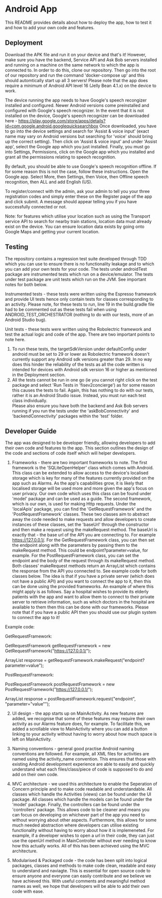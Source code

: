 # Android App
This README provides details about how to deploy the app, how to test it and how to add your own code and features.

## Deployment
Download the APK file and run it on your device and that's it! However, make sure you have the backend, Service API and Ask Bob servers installed and running on a machine on the same network to which the app is connected to. In order to do this, clone our repository. Then go into the root of our repository and run the command 'docker-compose up' and this should automtically start up all 3 servers! Please note that the app does require a minimum of Android API level 16 (Jelly Bean 4.1.x) on the device to work. 

The device running the app needs to have Google's speech recongizer installed and configured. Newer Android versions come preinstalled and configured with Google's speech recognizer. In the event that it is not installed on the device, Google's speech recognizer can be downloaded here - https://play.google.com/store/apps/details?id=com.google.android.googlequicksearchbox Once downloaded, you have to go into the device settings and search for 'Assist & voice input' (exact name may vary on Android versions but searching for 'voice' should bring up the correct setting). Then click on 'Assist & voice input' and under 'Assist app', select the Google app which you just installed. Finally, you must go into Settings, Permissions, click on the Google app which you installed and grant all the permissions relating to speech recognition.

By default, you should be able to use Google's speech recognition offline. If for some reason this is not the case, follow these instructions. Open the Google app. Select More, then Settings, then Voice, then Offline speech recognition, then ALL and add English (US).

To register/connect with the admin, ask your admin to tell you your three registration codes and simply enter these on the Register page of the app and click submit. A message should appear telling you if you have successfully connected or not.

Note: for features which utilise your location such as using the Transport service API to search for nearby train stations, location data must already exist on the device. You can ensure location data exists by going onto Google Maps and getting your current location.

## Testing
The repository contains a regression test suite developed through TDD which you can use to ensure there is no functionality leakage and to which you can add your own tests for your code. The tests under androidTest package are instrumented tests which run on a device/emulator. The tests under test package are unit tests which run on the JVM. See important notes for both below.

Instrumented tests - these tests were written using the Espresso framework and provide UI tests hence only contain tests for classes corresponding to an activity. Please note, for these tests to run, line 19 in the build.gradle file had to be commented out as these tests fail when using ANDROID_TEST_ORCHESTRATOR (nothing to do with our tests, more of an Android Studio bug). 

Unit tests - these tests were written using the Robolectric framework and test the actual logic and code of the app. There are two important points to note here. 
1. To run these tests, the targetSdkVersion under defaultConfig under android must be set to 29 or lower as Robolectric framework doesn't currently support any Android sdk versions greater than 29. In no way does this hinder the reliability of the tests as all the code written is intended for devices with Android sdk version 16 or higher as mentioned in the Deployment section.
2. All the tests cannot be run in one go (ie you cannot right click on the test package and select 'Run Tests in 'fisev2concierge') as for some reason this causes the tests to fail. Again, this has nothing to do with our tests, rather it is an Android Studio issue. Instead, you must run each test class individually.  
Please also ensure you have both the backend and Ask Bob servers running if you run the tests under the 'askBobConnectivity' and 'backendConnectivity' packages within the 'test' folder.

## Developer Guide
The app was designed to be developer friendly, allowing developers to add their own code and features to the app. This section outlines the design of the code and sections of code itself which will helper developers.

1. Frameworks - there are two important frameworks to note. The first framework is the 'SQLiteOpenHelper' class which comes with Android. This class can be extended to allow access to the device's localised storage which is key for many of the features currently provided on the app such as Alarms. As the app's capabilities grow, it is likely that localised storage will be used more and more given the app's focus on user privacy. Our own code which uses this class can be found under 'model' package and can be used as a guide. 
The second framework, which is our own, is used for making Http requests. Under the 'localApis' package, you can find the 'GetRequestFramework' and the 'PostRequestFramework' classes. These two classes aim to abstract away the code needed to make requests and allow developers to create instances of these classes, set the 'baseUrl' through the constructor and then make a request using the makeRequest method. The baseUrl is exactly that - the base url of the API you are connecting to. For example https://127.0.0.1/. For the GetRequestFramework class, you can then set the endpoint along with the parameters by passing them to the makeRequest method. This could be endpoint?parameter=value, for example. For the PostRequestFramework class, you can set the endpoint and the body of the request through its makeRequest method. Both classes' makeRequest methods return an ArrayList<String> which contains the response from the API you connected to. See example code for both classes below. The idea is that if you have a private server (which does not have a public API) and you want to connect the app to it, then this can be done using the provided frameworks. An example of where this might apply is as follows. Say a hospital wishes to provide its elderly patients with the app and want to allow them to connect to their private server to retrieve information, such as which doctors in the hospital are available to them then this can be done with our frameworks. Please note that if you have a public API then you should use our plugin system to connect the app to it!

Example code:

GetRequestFramework:

GetRequestFramework getRequestFramework = new GetRequestFramework("https://127.0.0.1/");

ArrayList<String> response = getRequestFramework.makeRequest("endpoint?parameter=value");
  
PostRequestFramework:

PostRequestFramework postRequestFramework = new PostRequestFramework("https://127.0.0.1/");

ArrayList<String> response = postRequestFramework.request("endpoint", "parameter=\"value\"");


2. UI design - the app starts up on MainActivity. As new features are added, we recognise that some of these features may require their own activity as our Alarms feature does, for example. To facilitate this, we added a scrollable view to MainActivity where you can add a button linking to your activity without having to worry about how much space is left on MainActivity.

3. Naming conventions - general good practise Android naming conventions are followed. For example, all XML files for activities are named using the activity_name convention. This ensures that those with existing Android development experience are able to easily and quickly understand what each files/class/piece of code is supposed to do and add on their own code.

4. MVC architecture - we used this architecture to enable the Seperation of Concern principle and to make code readable and understandable. All classes which handle the Activities (views) can be found under the UI package. All classes which handle the models can be found under the 'model' package. Finally, the controllers can be found under the 'controllers' package. This allows code to be cleaner and means you can focus on developing on whichever part of the app you need to without worrying about other aspects. Furthermore, this allows for some much needed abstraction where developers can utilise existing functionality without having to worry about how it is implemeneted. For example, if a developer wishes to open a url in their code, they can just use the openUrl method in MainController without ever needing to know how this actually works. All of this has been achieved using the MVC architecture.

5. Modularised & Packaged code - the code has been split into logical packages, classes and methods to make code clean, readable and easy to understand and naviagte. This is essential for open source code to ensure anyone and everyone can easily contribute and we believe we have achieved this. With useful comments and meaningful method names as well, we hope that developers will be able to add their own code with ease.
